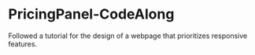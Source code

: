 # PricingPanel-CodeAlong
Followed a tutorial for the design of a webpage that prioritizes responsive features.
